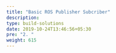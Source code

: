 ```yaml
---
title: "Basic ROS Publisher Subcriber"
description:
type: build-solutions
date: 2019-10-24T13:46:56+05:30
pre: "2. "
weight: 615
---
```

